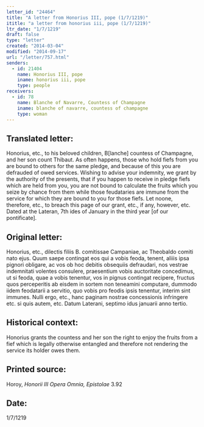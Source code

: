 ```yaml
---
letter_id: "24464"
title: "A letter from Honorius III, pope (1/7/1219)"
ititle: "a letter from honorius iii, pope (1/7/1219)"
ltr_date: "1/7/1219"
draft: false
type: "letter"
created: "2014-03-04"
modified: "2014-09-17"
url: "/letter/757.html"
senders:
  - id: 21404
    name: Honorius III, pope
    iname: honorius iii, pope
    type: people
receivers:
  - id: 78
    name: Blanche of Navarre, Countess of Champagne
    iname: blanche of navarre, countess of champagne
    type: woman
---
```

<h2> Translated letter:</h2>Honorius, etc., to his beloved children, B[lanche] countess of Champagne, and her son count Thibaut.
As often happens, those who hold fiefs from you are bound to others for the same pledge, and because of this you are defrauded of owed services.  Wishing to advise your indemnity, we grant by the authority of the presents, that if you happen to receive in pledge fiefs which are held from you, you are not bound to calculate the fruits which you seize by chance from them while those feudataries are immune from the service for which they are bound to you for those fiefs.
Let noone, therefore, etc., to breach this page of our grant, etc., if any, however, etc.
Dated at the Lateran, 7th ides of January in the third year [of our pontificate].
<h2 class="mt-4"> Original letter:</h2>Honorius, etc., dilectis filiis B. comitissae Campaniae, ac Theobaldo comiti nato ejus.
Quum saepe contingat eos qui a vobis feoda, tenent, aliiis ipsa pignori obligare, ac vos ob hoc debitis obsequiis defraudari, nos vestrae indemnitati volentes consulere, praesentium vobis auctoritate concedimus, ut si feoda, quae a vobis tenentur, vos in pignus contingat recipere, fructus quos perceperitis ab eisdem in sortem non teneamini computare, dummodo iidem feodatarii a servitio, quo vobis pro feodis ipsis tenentur, interim sint immunes.
Nulli ergo, etc., hanc paginam nostrae concessionis infringere etc. si quis autem, etc.
Datum Laterani, septimo idus januarii anno tertio.
<h2 class="mt-4"> Historical context:</h2>Honorius grants the countess and her son the right to enjoy the fruits from a fief which is legally otherwise entangled and therefore not rendering the service its holder owes them.
<h2 class="mt-4"> Printed source:</h2><p>Horoy, <em>Honorii III Opera Omnia, Epistolae</em> 3.92</p><h2 class="mt-4"> Date:</h2>1/7/1219
